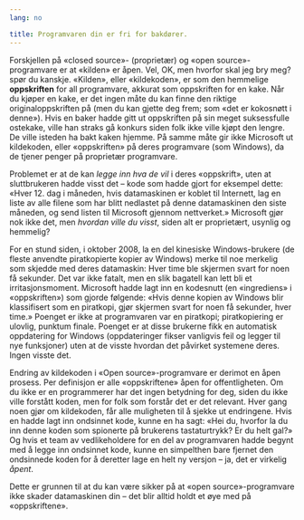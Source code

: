 ```yaml
---
lang: no

title: Programvaren din er fri for bakdører.
---
```


Forskjellen på «closed source»- (proprietær) og «open source»-programvare er at «kilden» er åpen. Vel, OK, men hvorfor skal jeg bry meg? spør du kanskje. «Kilden», eller «kildekoden», er som den hemmelige <b>oppskriften</b> for all programvare, akkurat som oppskriften for en kake. Når du kjøper en kake, er det ingen måte du kan finne den riktige originaloppskriften på (men du kan gjette deg frem; som «det er kokosnøtt i denne»). Hvis en baker hadde gitt ut oppskriften på sin meget suksessfulle ostekake, ville han straks gå konkurs siden folk ikke ville kjøpt den lengre. De ville isteden ha bakt kaken hjemme. På samme måte gir ikke Microsoft ut kildekoden, eller «oppskriften» på deres programvare (som Windows), da de tjener penger på proprietær programvare.

Problemet er at de kan <i>legge inn hva de vil</i> i deres «oppskrift», uten at sluttbrukeren hadde visst det – kode som hadde gjort for eksempel dette: «Hver 12. dag i måneden, hvis datamaskinen er koblet til Internett, lag en liste av alle filene som har blitt nedlastet på denne datamaskinen den siste måneden, og send listen til Microsoft gjennom nettverket.» Microsoft gjør nok ikke det, men <i>hvordan ville du visst</i>, siden alt er proprietært, usynlig og hemmelig?

For en stund siden, i oktober 2008, la en del kinesiske Windows-brukere (de fleste anvendte piratkopierte kopier av Windows) merke til noe merkelig som skjedde med deres datamaskin: Hver time ble skjermen svart for noen få sekunder. Det var ikke fatalt, men en slik bagatell kan lett bli et irritasjonsmoment. Microsoft hadde lagt inn en kodesnutt (en «ingrediens» i «oppskriften») som gjorde følgende: «Hvis denne kopien av Windows blir klassifisert som en piratkopi, gjør skjermen svart for noen få sekunder, hver time.» Poenget er ikke at programvaren var en piratkopi; piratkopiering er ulovlig, punktum finale. Poenget er at disse brukerne fikk en automatisk oppdatering for Windows (oppdateringer fikser vanligvis feil og legger til nye funksjoner) uten at de visste hvordan det påvirket systemene deres. Ingen visste det.

Endring av kildekoden i «Open source»-programvare er derimot en åpen prosess. Per definisjon er alle «oppskriftene» åpen for offentligheten. Om du ikke er en programmerer har det ingen betydning for deg, siden du ikke ville forstått koden, men for folk som forstår det er det relevant. Hver gang noen gjør om kildekoden, får alle muligheten til å sjekke ut endringene. Hvis en hadde lagt inn ondsinnet kode, kunne en ha sagt: «Hei du, hvorfor la du inn denne koden som spionerte på brukerens tastaturtrykk? Er du helt gal?» Og hvis et team av vedlikeholdere for en del av programvaren hadde begynt med å legge inn ondsinnet kode, kunne en simpelthen bare fjernet den ondsinnede koden for å deretter lage en helt ny versjon – ja, det er virkelig <i>åpent</i>.

Dette er grunnen til at du kan være sikker på at «open source»-programvare ikke skader datamaskinen din – det blir alltid holdt et øye med på «oppskriftene».




